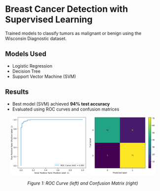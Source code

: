 # Breast Cancer Detection with Supervised Learning

Trained models to classify tumors as malignant or benign using the Wisconsin Diagnostic dataset.

## Models Used
- Logistic Regression
- Decision Tree
- Support Vector Machine (SVM)

## Results
- Best model (SVM) achieved **94% test accuracy**
- Evaluated using ROC curves and confusion matrices

<p align="center">
  <img src="ROC.png" width="50%" alt="ROC Curve">
  <img src="CM.png" width="43.74%" alt="Confusion Matrix">
</p>

<p align="center">
  <em>Figure 1: ROC Curve (left) and Confusion Matrix (right)</em>
</p>
